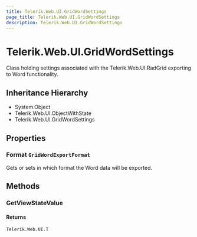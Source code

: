 ```yaml
---
title: Telerik.Web.UI.GridWordSettings
page_title: Telerik.Web.UI.GridWordSettings
description: Telerik.Web.UI.GridWordSettings
---
```


# Telerik.Web.UI.GridWordSettings

Class holding settings associated with the Telerik.Web.UI.RadGrid exporting to Word functionality.

## Inheritance Hierarchy

* System.Object
* Telerik.Web.UI.ObjectWithState
* Telerik.Web.UI.GridWordSettings

## Properties

###  Format `GridWordExportFormat`

Gets or sets in which format the Word data will be exported.

## Methods

###  GetViewStateValue

#### Returns

`Telerik.Web.UI.T` 

